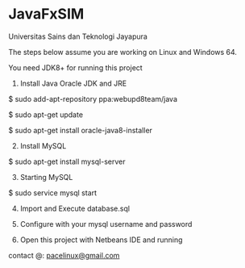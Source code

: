 # JavaFxSIM
Universitas Sains dan Teknologi Jayapura



The steps below assume you are working on Linux and Windows 64.



You need JDK8+ for running this project



1. Install Java Oracle JDK and JRE

$ sudo add-apt-repository ppa:webupd8team/java

$ sudo apt-get update

$ sudo apt-get install oracle-java8-installer



2. Install MySQL

$ sudo apt-get install mysql-server

3. Starting MySQL

$ sudo service mysql start

4. Import and Execute database.sql 

5. Configure with your mysql username and password

6. Open this project with Netbeans IDE and running

contact @: pacelinux@gmail.com


